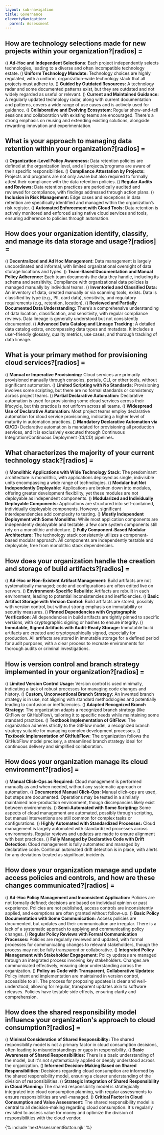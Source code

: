 ```yaml
---
layout: sub-navigation
title: Governance
eleventyNavigation:
  parent: Assessment
---
```


## How are technology selections made for new projects within your organization?[radios] =

() **Ad-Hoc and Independent Selections:** Each project independently selects technologies, leading to a diverse and often incompatible technology estate.
() **Uniform Technology Mandate:** Technology choices are highly regulated, with a uniform, organization-wide technology stack that all projects must adhere to.
() **Guided by Outdated Resources:** A technology radar and some documented patterns exist, but they are outdated and not widely regarded as useful or relevant.
() **Current and Maintained Guidance:** A regularly updated technology radar, along with current documentation and patterns, covers a wide range of use cases and is actively used for guidance.
() **Collaborative and Evolving Ecosystem:** Regular show-and-tell sessions and collaboration with existing teams are encouraged. There's a strong emphasis on reusing and extending existing solutions, alongside rewarding innovation and experimentation.

## What is your approach to managing data retention within your organization?[radios] =

() **Organization-Level Policy Awareness:** Data retention policies are defined at the organization level, and all projects/programs are aware of their specific responsibilities.
() **Compliance Attestation by Projects:** Projects and programs are not only aware but also required to formally attest their compliance with the data retention policies.
() **Regular Audits and Reviews:** Data retention practices are periodically audited and reviewed for compliance, with findings addressed through action plans.
() **Inclusion in Risk Management:** Edge cases and exceptions in data retention are specifically identified and managed within the organization’s risk register.
() **Automated Enforcement with Cloud Tools:** Data retention is actively monitored and enforced using native cloud services and tools, ensuring adherence to policies through automation.

## How does your organization identify, classify, and manage its data storage and usage?[radios] =

() **Decentralized and Ad Hoc Management:** Data management is largely uncoordinated and informal, with limited organizational oversight of data storage locations and types.
() **Team-Based Documentation and Manual Policy Adherence:** Each team documents the data they handle, including its schema and sensitivity. Compliance with organizational data policies is managed manually by individual teams.
() **Inventoried and Classified Data:** An inventory of data, created manually or via scanning tools, exists. Data is classified by type (e.g., PII, card data), sensitivity, and regulatory requirements (e.g., retention, location).
() **Reviewed and Partially Documented Data Understanding:** There’s a comprehensive understanding of data location, classification, and sensitivity, with regular compliance reviews. Data lineage is generally understood but not consistently documented.
() **Advanced Data Catalog and Lineage Tracking:** A detailed data catalog exists, encompassing data types and metadata. It includes a user-friendly glossary, quality metrics, use cases, and thorough tracking of data lineage.

## What is your primary method for provisioning cloud services?[radios] =

() **Manual or Imperative Provisioning:** Cloud services are primarily provisioned manually through consoles, portals, CLI, or other tools, without significant automation.
() **Limited Scripting with No Standards:** Provisioning involves some scripting, but there are no formal standards or consistency across project teams.
() **Partial Declarative Automation:** Declarative automation is used for provisioning some cloud services across their lifecycle, but this practice is not uniform across all teams.
() **Widespread Use of Declarative Automation:** Most project teams employ declarative automation for cloud service provisioning, indicating a higher level of maturity in automation practices.
() **Mandatory Declarative Automation via CI/CD:** Declarative automation is mandated for provisioning all production services, and it is exclusively executed through Continuous Integration/Continuous Deployment (CI/CD) pipelines.

## What characterizes the majority of your current technology stack?[radios] =

() **Monolithic Applications with Wide Technology Stack:** The predominant architecture is monolithic, with applications deployed as single, indivisible units encompassing a wide range of technologies.
() **Modular but Not Independently Deployable:** Applications are broken down into modules, offering greater development flexibility, yet these modules are not deployable as independent components.
() **Modularized and Individually Deployable Components:** Applications are structured into self-contained, individually deployable components. However, significant interdependencies add complexity to testing.
() **Mostly Independent Deployment with Some Monoliths:** While most application components are independently deployable and testable, a few core system components still rely on a monolithic architecture.
() **Fully Component-Based Modular Architecture:** The technology stack consistently utilizes a component-based modular approach. All components are independently testable and deployable, free from monolithic stack dependencies.

## How does your organization handle the creation and storage of build artifacts?[radios] =

() **Ad-Hoc or Non-Existent Artifact Management:** Build artifacts are not systematically managed; code and configurations are often edited live on servers.
() **Environment-Specific Rebuilds:** Artifacts are rebuilt in each environment, leading to potential inconsistencies and inefficiencies.
() **Basic Artifact Storage with Version Control:** Build artifacts are stored, possibly with version control, but without strong emphasis on immutability or security measures.
() **Pinned Dependencies with Cryptographic Verification:** All dependencies in build artifacts are tightly pinned to specific versions, with cryptographic signing or hashes to ensure integrity.
() **Immutable, Signed Artifacts with Audit-Ready Storage:** Immutable build artifacts are created and cryptographically signed, especially for production. All artifacts are stored in immutable storage for a defined period for audit purposes, with a clear process to recreate environments for thorough audits or criminal investigations.

## How is version control and branch strategy implemented in your organization?[radios] =

() **Limited Version Control Usage:** Version control is used minimally, indicating a lack of robust processes for managing code changes and history.
() **Custom, Unconventional Branch Strategy:** An invented branch strategy is in use, not aligning with standard methodologies and potentially leading to confusion or inefficiencies.
() **Adapted Recognized Branch Strategy:** The organization adapts a recognized branch strategy (like GitFlow or GitHubFlow), tailoring it to specific needs while maintaining some standard practices.
() **Textbook Implementation of GitFlow:** The organization adheres strictly to the GitFlow model, a recognized branch strategy suitable for managing complex development processes.
() **Textbook Implementation of GitHubFlow:** The organization follows the GitHubFlow model precisely, a streamlined branch strategy ideal for continuous delivery and simplified collaboration.

## How does your organization manage its cloud environment?[radios] =

() **Manual Click-Ops as Required:** Cloud management is performed manually as and when needed, without any systematic approach or automation.
() **Documented Manual Click-Ops:** Manual click-ops are used, but steps are documented. Operations may be tested in a similarly maintained non-production environment, though discrepancies likely exist between environments.
() **Semi-Automated with Some Scripting:** Some aspects of cloud management are automated, possibly through scripting, but manual interventions are still common for complex tasks or configurations.
() **Highly Automated with Standardized Processes:** Cloud management is largely automated with standardized processes across environments. Regular reviews and updates are made to ensure alignment with best practices.
() **Fully Managed by Declarative Code with Drift Detection:** Cloud management is fully automated and managed by declarative code. Continual automated drift detection is in place, with alerts for any deviations treated as significant incidents.

## How does your organization manage and update access policies and controls, and how are these changes communicated?[radios] =

() **Ad-Hoc Policy Management and Inconsistent Application:** Policies are not formally defined; decisions are based on individual opinion or past experience. Policies are not published, access controls are inconsistently applied, and exemptions are often granted without follow-up.
() **Basic Policy Documentation with Some Communication:** Access policies are documented, but updates and their communication are irregular. There is a lack of a systematic approach to applying and communicating policy changes.
() **Regular Policy Reviews with Formal Communication Processes:** Policies are regularly reviewed and updated, with formal processes for communicating changes to relevant stakeholders, though the process may not be fully transparent or collaborative.
() **Integrated Policy Management with Stakeholder Engagement:** Policy updates are managed through an integrated process involving key stakeholders. Changes are communicated effectively, ensuring clear understanding across the organization.
() **Policy as Code with Transparent, Collaborative Updates:** Policy intent and implementation are maintained in version control, accessible to all. The process for proposing updates is clear and well-understood, allowing for regular, transparent updates akin to software releases. Policies have testable side effects, ensuring clarity and comprehension.

## How does the shared responsibility model influence your organization's approach to cloud consumption?[radios] =

() **Minimal Consideration of Shared Responsibility:** The shared responsibility model is not a primary factor in cloud consumption decisions, often leading to misunderstandings or gaps in responsibility.
() **Basic Awareness of Shared Responsibilities:** There is a basic understanding of the model, but it's not systematically applied or deeply understood across the organization.
() **Informed Decision-Making Based on Shared Responsibilities:** Decisions regarding cloud consumption are informed by the shared responsibility model, ensuring a clearer understanding of the division of responsibilities.
() **Strategic Integration of Shared Responsibility in Cloud Planning:** The shared responsibility model is strategically integrated into cloud consumption planning, with regular assessments to ensure responsibilities are well-managed.
() **Critical Factor in Cloud Consumption and Value Assessment:** The shared responsibility model is central to all decision-making regarding cloud consumption. It's regularly revisited to assess value for money and optimize the division of responsibilities with the cloud vendor.

{% include 'nextAssessmentButton.njk' %}
